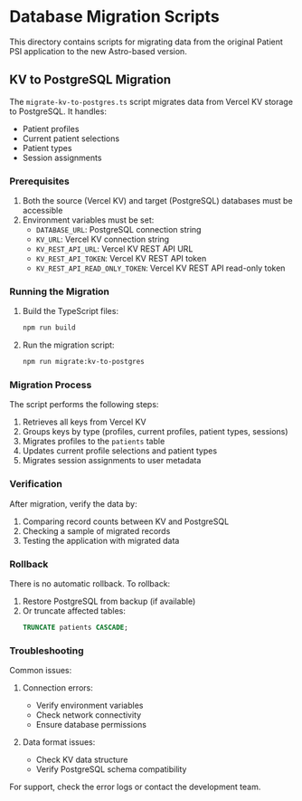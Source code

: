 # Database Migration Scripts

This directory contains scripts for migrating data from the original Patient PSI application to the new Astro-based version.

## KV to PostgreSQL Migration

The `migrate-kv-to-postgres.ts` script migrates data from Vercel KV storage to PostgreSQL. It handles:

- Patient profiles
- Current patient selections
- Patient types
- Session assignments

### Prerequisites

1. Both the source (Vercel KV) and target (PostgreSQL) databases must be accessible
2. Environment variables must be set:
   - `DATABASE_URL`: PostgreSQL connection string
   - `KV_URL`: Vercel KV connection string
   - `KV_REST_API_URL`: Vercel KV REST API URL
   - `KV_REST_API_TOKEN`: Vercel KV REST API token
   - `KV_REST_API_READ_ONLY_TOKEN`: Vercel KV REST API read-only token

### Running the Migration

1. Build the TypeScript files:
   ```bash
   npm run build
   ```

2. Run the migration script:
   ```bash
   npm run migrate:kv-to-postgres
   ```

### Migration Process

The script performs the following steps:

1. Retrieves all keys from Vercel KV
2. Groups keys by type (profiles, current profiles, patient types, sessions)
3. Migrates profiles to the `patients` table
4. Updates current profile selections and patient types
5. Migrates session assignments to user metadata

### Verification

After migration, verify the data by:

1. Comparing record counts between KV and PostgreSQL
2. Checking a sample of migrated records
3. Testing the application with migrated data

### Rollback

There is no automatic rollback. To rollback:

1. Restore PostgreSQL from backup (if available)
2. Or truncate affected tables:
   ```sql
   TRUNCATE patients CASCADE;
   ```

### Troubleshooting

Common issues:

1. Connection errors:
   - Verify environment variables
   - Check network connectivity
   - Ensure database permissions

2. Data format issues:
   - Check KV data structure
   - Verify PostgreSQL schema compatibility

For support, check the error logs or contact the development team.
